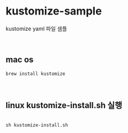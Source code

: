 # kustomize-sample
kustomize yaml 파일 샘플



<br>

## mac os


```
brew install kustomize
```
<br>

## linux kustomize-install.sh 실행

```

sh kustomize-install.sh 

```
